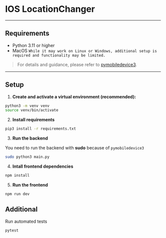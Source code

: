 # IOS LocationChanger


---


## Requirements

- Python 3.11 or higher
- MacOS
`While it may work on Linux or Windows, additional setup is required and functionality may be limited.`
> For details and guidance, please refer to [pymobiledevice3](https://github.com/doronz88/pymobiledevice3).
---

## Setup

1. **Create and activate a virtual environment (recommended):**


```bash
python3 -m venv venv 
source venv/bin/activate
```

2. **Install requirements**


```bash
pip3 install -r requirements.txt
```



3. **Run the backend**


You need to run the backend with **sudo** because of `pymobiledevice3` 

```bash
sudo python3 main.py
```


4. **Intall frontend dependencies**
```bash
npm install
```

5. **Run the frontend**
```bash
npm run dev
```


## Additional
Run automated tests 
```bash
pytest
```